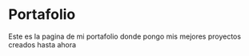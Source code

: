 # Portafolio
Este es la pagina de mi portafolio donde pongo mis mejores proyectos creados hasta ahora

